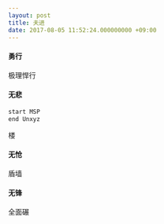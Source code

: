 ```yaml
---
layout: post
title: 夫进
date: 2017-08-05 11:52:24.000000000 +09:00
---
```


#### 勇行

极理悍行

#### 无悲

```bash
start MSP
end Unxyz

```


楼

#### 无怆

盾墙

#### 无锋

全面碾
